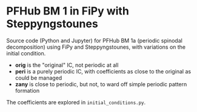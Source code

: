 # PFHub BM 1 in FiPy with Steppyngstounes

Source code (Python and Jupyter) for PFHub BM 1a (periodic spinodal
decomposition) using FiPy and Steppyngstounes, with variations on the
initial condition.

* **orig** is the "original" IC, not periodic at all
* **peri** is a purely periodic IC, with coefficients
  as close to the original as could be managed
* **zany** is close to periodic, but not, to ward off
  simple periodic pattern formation

The coefficients are explored in `initial_conditions.py`.
